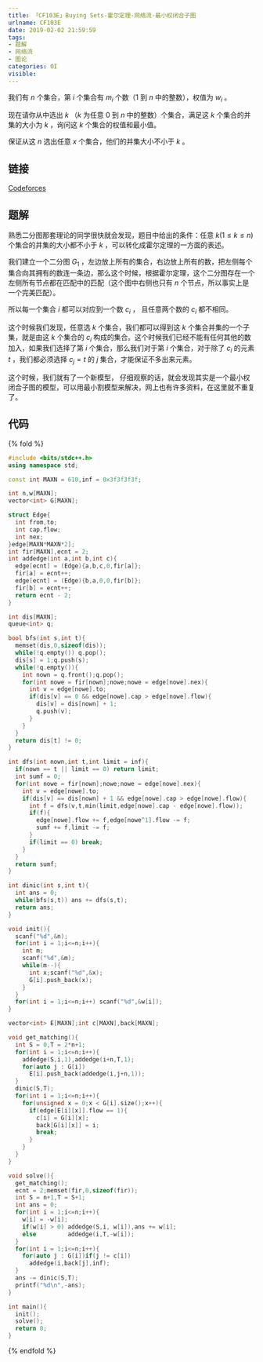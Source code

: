 ```yaml
---
title: 「CF103E」Buying Sets-霍尔定理-网络流-最小权闭合子图
urlname: CF103E
date: 2019-02-02 21:59:59
tags:
- 题解
- 网络流
- 图论
categories: OI
visible:
---
```


我们有 $n$ 个集合，第 $i$ 个集合有 $m_i$ 个数（$1$ 到 $n$ 中的整数），权值为 $w_i$ 。

现在请你从中选出 $k$ （$k$ 为任意 $0$ 到 $n$ 中的整数）个集合，满足这 $k$ 个集合的并集的大小为 $k$ ，询问这 $k$ 个集合的权值和最小值。

保证从这 $n$ 选出任意 $x$ 个集合，他们的并集大小不小于 $k$ 。

<!-- more -->  

## 链接

[Codeforces](https://codeforces.com/problemset/problem/103/E)

## 题解

熟悉二分图那套理论的同学很快就会发现，题目中给出的条件：任意 $k(1 \le k \le n)$ 个集合的并集的大小都不小于 $k$ ，可以转化成霍尔定理的一方面的表述。

我们建立一个二分图 $G_1$ ，左边放上所有的集合，右边放上所有的数，把左侧每个集合向其拥有的数连一条边，那么这个时候，根据霍尔定理，这个二分图存在一个左侧所有节点都在匹配中的匹配（这个图中右侧也只有 $n$ 个节点，所以事实上是一个完美匹配）。

所以每一个集合 $i$ 都可以对应到一个数 $c_i$ ， 且任意两个数的 $c_i$ 都不相同。

这个时候我们发现，任意选 $k$ 个集合，我们都可以得到这 $k$ 个集合并集的一个子集，就是由这 $k$ 个集合的 $c_i$ 构成的集合。这个时候我们已经不能有任何其他的数加入，如果我们选择了第 $i$ 个集合，那么我们对于第 $i$ 个集合，对于除了 $c_i$ 的元素 $t$ ，我们都必须选择 $c_j = t$ 的 $j$ 集合，才能保证不多出来元素。

这个时候，我们就有了一个新模型， 仔细观察的话，就会发现其实是一个最小权闭合子图的模型，可以用最小割模型来解决，网上也有许多资料，在这里就不重复了。

## 代码

{% fold %}
```cpp
#include <bits/stdc++.h>
using namespace std;

const int MAXN = 610,inf = 0x3f3f3f3f;

int n,w[MAXN];
vector<int> G[MAXN];

struct Edge{
  int from,to;
  int cap,flow;
  int nex;
}edge[MAXN*MAXN*2];
int fir[MAXN],ecnt = 2;
int addedge(int a,int b,int c){
  edge[ecnt] = (Edge){a,b,c,0,fir[a]};
  fir[a] = ecnt++;
  edge[ecnt] = (Edge){b,a,0,0,fir[b]};
  fir[b] = ecnt++;
  return ecnt - 2;
}

int dis[MAXN];
queue<int> q;

bool bfs(int s,int t){
  memset(dis,0,sizeof(dis));
  while(!q.empty()) q.pop();
  dis[s] = 1;q.push(s);
  while(!q.empty()){
    int nown = q.front();q.pop();
    for(int nowe = fir[nown];nowe;nowe = edge[nowe].nex){
      int v = edge[nowe].to;
      if(dis[v] == 0 && edge[nowe].cap > edge[nowe].flow){
        dis[v] = dis[nown] + 1;
        q.push(v);
      }
    }
  }
  return dis[t] != 0;
}

int dfs(int nown,int t,int limit = inf){
  if(nown == t || limit == 0) return limit;
  int sumf = 0;
  for(int nowe = fir[nown];nowe;nowe = edge[nowe].nex){
    int v = edge[nowe].to;
    if(dis[v] == dis[nown] + 1 && edge[nowe].cap > edge[nowe].flow){
      int f = dfs(v,t,min(limit,edge[nowe].cap - edge[nowe].flow));
      if(f){
        edge[nowe].flow += f,edge[nowe^1].flow -= f;
        sumf += f,limit -= f;
      }
      if(limit == 0) break;
    }
  }
  return sumf;
}

int dinic(int s,int t){
  int ans = 0;
  while(bfs(s,t)) ans += dfs(s,t);
  return ans;
}

void init(){
  scanf("%d",&n);
  for(int i = 1;i<=n;i++){
    int m;
    scanf("%d",&m);
    while(m--){
      int x;scanf("%d",&x);
      G[i].push_back(x);
    }
  }
  for(int i = 1;i<=n;i++) scanf("%d",&w[i]);
}

vector<int> E[MAXN];int c[MAXN],back[MAXN];

void get_matching(){
  int S = 0,T = 2*n+1;
  for(int i = 1;i<=n;i++){
    addedge(S,i,1),addedge(i+n,T,1);
    for(auto j : G[i])
      E[i].push_back(addedge(i,j+n,1));
  }
  dinic(S,T);
  for(int i = 1;i<=n;i++){
    for(unsigned x = 0;x < G[i].size();x++){
      if(edge[E[i][x]].flow == 1){
        c[i] = G[i][x];
        back[G[i][x]] = i;
        break;
      }
    }
  }
}

void solve(){
  get_matching();
  ecnt = 2;memset(fir,0,sizeof(fir));
  int S = n+1,T = S+1;
  int ans = 0;
  for(int i = 1;i<=n;i++){
    w[i] = -w[i];
    if(w[i] > 0) addedge(S,i, w[i]),ans += w[i];
    else         addedge(i,T,-w[i]);
  }
  for(int i = 1;i<=n;i++){
    for(auto j : G[i])if(j != c[i])
      addedge(i,back[j],inf);
  }
  ans -= dinic(S,T);
  printf("%d\n",-ans);
}

int main(){
  init();
  solve();
  return 0;
}
```
{% endfold %}
